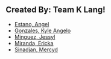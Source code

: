 ## Created By: Team K Lang!

- [Estano, Angel](https://github.com/Oethir)
- [Gonzales, Kyle Angelo](https://github.com/kyle-gonzales)
- [Minguez, Jessyl]()
- [Miranda, Ericka]()
- [Sinadjan, Mercyd]()
